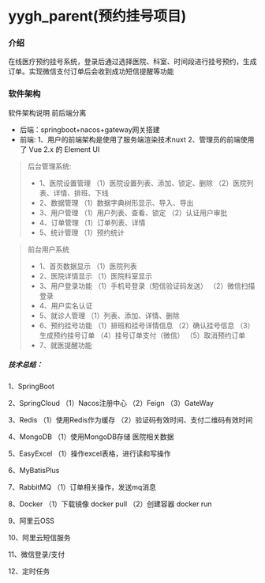 # yygh_parent(预约挂号项目)


### 介绍
在线医疗预约挂号系统，登录后通过选择医院、科室、时间段进行挂号预约，生成订单。实现微信支付订单后会收到成功短信提醒等功能

### 软件架构
软件架构说明 前后端分离 
* 后端：springboot+nacos+gateway网关搭建 
* 前端: 1、用户的前端架构是使用了服务端渲染技术nuxt 2、管理员的前端使用了 Vue 2.x 的 Element UI

> 后台管理系统:
> * 1、医院设置管理
 （1）医院设置列表、添加、锁定、删除
 （2）医院列表、详情、排班、下线
> * 2、数据管理
 （1）数据字典树形显示、导入、导出
> * 3、用户管理
 （1）用户列表、查看、锁定
 （2）认证用户审批
> * 4、订单管理
 （1）订单列表、详情
> * 5、统计管理
 （1）预约统计

> 前台用户系统
> * 1、首页数据显示
 （1）医院列表
> * 2、医院详情显示
 （1）医院科室显示
> * 3、用户登录功能
 （1）手机号登录（短信验证码发送）
 （2）微信扫描登录
> * 4、用户实名认证
> * 5、就诊人管理
 （1）列表、添加、详情、删除
> * 6、预约挂号功能
 （1）排班和挂号详情信息
 （2）确认挂号信息
 （3）生成预约挂号订单
 （4）挂号订单支付（微信）
 （5）取消预约订单
> * 7、就医提醒功能




##### 技术总结：
1、SpringBoot

2、SpringCloud
（1）Nacos注册中心
（2）Feign
（3）GateWay

3、Redis
（1）使用Redis作为缓存
（2）验证码有效时间、支付二维码有效时间

4、MongoDB
（1）使用MongoDB存储 医院相关数据

5、EasyExcel
（1）操作excel表格，进行读和写操作

6、MyBatisPlus

7、RabbitMQ
（1）订单相关操作，发送mq消息

8、Docker
（1）下载镜像 docker pull 
（2）创建容器 docker run

9、阿里云OSS

10、阿里云短信服务

11、微信登录/支付

12、定时任务

